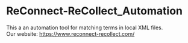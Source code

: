 # ReConnect-ReCollect_Automation
This a an automation tool for matching terms in local XML files.    
Our website: https://www.reconnect-recollect.com/   
